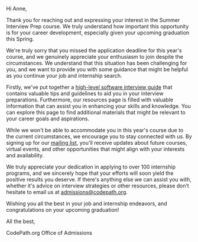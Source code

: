 Hi Anne,

Thank you for reaching out and expressing your interest in the Summer Interview Prep course. We truly understand how important this opportunity is for your career development, especially given your upcoming graduation this Spring.

We're truly sorry that you missed the application deadline for this year's course, and we genuinely appreciate your enthusiasm to join despite the circumstances. We understand that this situation has been challenging for you, and we want to provide you with some guidance that might be helpful as you continue your job and internship search.

Firstly, we've put together a [high-level software interview guide](http://tinyurl.com/codepathinterviewguide) that contains valuable tips and guidelines to aid you in your interview preparations. Furthermore, our resources page is filled with valuable information that can assist you in enhancing your skills and knowledge. You can explore this page to find additional materials that might be relevant to your career goals and aspirations.

While we won't be able to accommodate you in this year's course due to the current circumstances, we encourage you to stay connected with us. By signing up for our [mailing list](https://share.hsforms.com/1eg_EOoQpR4ObU4s8fUES2Q36gst), you'll receive updates about future courses, virtual events, and other opportunities that might align with your interests and availability.

We truly appreciate your dedication in applying to over 100 internship programs, and we sincerely hope that your efforts will soon yield the positive results you deserve. If there's anything else we can assist you with, whether it's advice on interview strategies or other resources, please don’t hesitate to email us at admissions@codepath.org.

Wishing you all the best in your job and internship endeavors, and congratulations on your upcoming graduation!

All the best,

CodePath.org
Office of Admissions